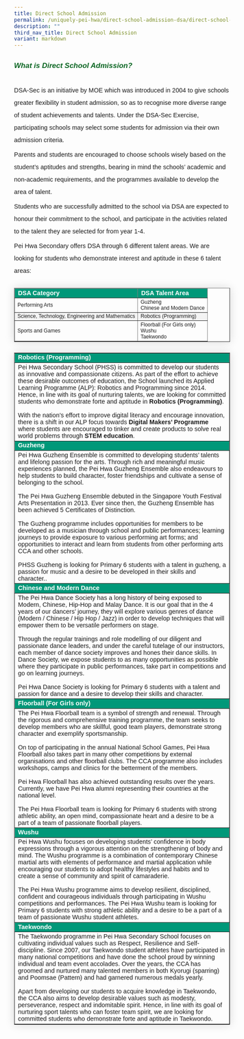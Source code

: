```yaml
---
title: Direct School Admission
permalink: /uniquely-pei-hwa/direct-school-admission-dsa/direct-school-admission/
description: ""
third_nav_title: Direct School Admission
variant: markdown
---
```

<h6 style="color:#0B6623;font-family:sans-serif;font-weight:bold;margin-top:30px;"><strong style="font-family:sans-serif;font-size:17px;color:#0B6623;">What is Direct School Admission?</strong></h6>
<p style="font-size:14.5px; line-height:2;margin-top:5px;margin-bottom:0;font-family:sans-serif;">DSA-Sec is an initiative by MOE which was introduced in 2004 to give schools greater flexibility in student admission, so as to recognise more diverse range of student achievements and talents. Under the DSA-Sec Exercise, participating schools may select some students for admission via their own admission criteria. </p>
<p style="font-size:14.5px; line-height:2;margin-top:5px;margin-bottom:0;font-family:sans-serif;"> Parents and students are encouraged to choose schools wisely based on the student’s aptitudes and strengths, bearing in mind the schools’ academic and non-academic requirements, and the programmes available to develop the area of talent.</p>

<p style="font-size:14.5px; line-height:2;margin-top:5px;margin-bottom:0;font-family:sans-serif;">Students who are successfully admitted to the school via DSA are expected to honour their commitment to the school, and participate in the activities related to the talent they are selected for from year 1-4.</p>

<p style="font-size:14.5px;line-height:2;margin-top:5px;margin-bottom:0;font-family:sans-serif;">Pei Hwa Secondary offers DSA through 6 different talent areas. We are looking for students who demonstrate interest and aptitude in these 6 talent areas:</p>

<table style="border-collapse: collapse;margin: 25px 0;font-size:12px;font-family: sans-serif;box-shadow: 0 0 20px rgba(0, 0, 0, 0.15);" border="1">
<thead style="background-color: #009879; font-weight: bold; font-size: 14.5px;">
<tr>
				<td style="text-align:left;color:white;font-family:sans-serif;">DSA Category</td>
				<td style="text-align:left;color:white;font-family:sans-serif;">DSA Talent Area</td>
			</tr>
</thead>
	
<tbody>
<tr>
				<td style="font-family:sans-serif;">Performing Arts</td>
	<td style="font-family:sans-serif;margin-bottom:5px;"> Guzheng <br>Chinese and Modern Dance <br>
</td></tr>
	

			
<tr style="background-color: #f3f3f3;">
				<td style="font-family:sans-serif;">Science, Technology, Engineering and Mathematics</td>
				<td style="font-family:sans-serif;margin-bottom:5px;">Robotics (Programming)</td>
</tr>
			
<tr>
				<td style="font-family:sans-serif;">Sports and Games</td>
				<td style="font-family:sans-serif;margin-bottom:5px;">Floorball (For Girls only)<br>
Wushu  <br>
Taekwondo</td>
</tr>
						
</tbody>
</table>

<table border="1" style="border-collapse: collapse;margin: 25px 0;font-size:14.5px;font-family: sans-serif;box-shadow: 0 0 20px rgba(0, 0, 0, 0.15);">
<tbody>

<tr style="background-color: #009879;">
				<td style="font-size:14.5px;margin-bottom:5px; color:white;font-weight:bold;font-family:sans-serif;">Robotics (Programming)</td>
</tr>
			
<tr>
				<td style="font-size:14.5px;margin-bottom:5px;font-family:sans-serif;">Pei Hwa Secondary School (PHSS) is committed to develop our students as innovative and compassionate citizens. As part of the effort to achieve these desirable outcomes of education, the School launched its Applied Learning Programme (ALP): Robotics and Programming since 2014. Hence, in line with its goal of nurturing talents, we are looking for committed students who demonstrate forte and aptitude in <strong>Robotics (Programming)</strong>.
<br><br>With the nation’s effort to improve digital literacy and encourage innovation, there is a shift in our ALP focus towards <strong>Digital Makers’ Programme</strong> where students are encouraged to tinker and create products to solve real world problems through <strong>STEM education</strong>.</td>
</tr>
			
<tr style="background-color: #009879;">
				<td style="font-size:14.5px;margin-bottom:5px; color:white;font-weight:bold;font-family:sans-serif;">Guzheng</td>
				
</tr>
		     
<tr>
				<td style="font-size:14.5px;margin-bottom:5px;font-family:sans-serif;">Pei Hwa Guzheng Ensemble is committed to developing students’ talents and lifelong passion for the arts. Through rich and meaningful music experiences planned, the Pei Hwa Guzheng Ensemble also endeavours to help students to build character, foster friendships and cultivate a sense of belonging to the school. <br><br>
The Pei Hwa Guzheng Ensemble debuted in the Singapore Youth Festival Arts Presentation in 2013. Ever since then, the Guzheng Ensemble has been achieved 5 Certificates of Distinction.<br><br>
The Guzheng programme includes opportunities for members to be developed as a musician through school and public performances; learning journeys to provide exposure to various performing art forms; and opportunities to interact and learn from students from other performing arts CCA and other schools.<br><br>
PHSS Guzheng is looking for Primary 6 students with a talent in guzheng, a passion for music and a desire to be developed in their skills and character..</td>
</tr>

<tr style="background-color: #009879;">
				<td style="font-size:14.5px;margin-bottom:5px; color:white;font-weight:bold;font-family:sans-serif;">Chinese and Modern Dance</td>
				
</tr>
		     
<tr>
				<td style="font-size:14.5px;margin-bottom:5px;font-family:sans-serif;">The Pei Hwa Dance Society has a long history of being exposed to Modern, Chinese, Hip-Hop and Malay Dance. It is our goal that in the 4 years of our dancers’ journey, they will explore various genres of dance (Modern / Chinese / Hip Hop / Jazz) in order to develop techniques that will empower them to be versatile performers on stage.<br><br>
Through the regular trainings and role modelling of our diligent and passionate dance leaders, and under the careful tutelage of our instructors, each member of dance society improves and hones their dance skills. In Dance Society, we expose students to as many opportunities as possible where they participate in public performances, take part in competitions and go on learning journeys.<br><br>
Pei Hwa Dance Society is looking for Primary 6 students with a talent and passion for dance and a desire to develop their skills and character.</td>
</tr>
	
<tr style="background-color: #009879;">
				<td style="font-size:14.5px;margin-bottom:5px; color:white;font-weight:bold;font-family:sans-serif;">Floorball (For Girls only)</td>
</tr>
			
<tr>
				<td style="font-size:14.5px;margin-bottom:5px;font-family:sans-serif;">The Pei Hwa Floorball team is a symbol of strength and renewal. Through the rigorous and comprehensive training programme, the team seeks to develop members who are skillful, good team players, demonstrate strong character and exemplify sportsmanship.&nbsp;<br><br> On top of participating in the annual National School Games, Pei Hwa Floorball also takes part in many other competitions by external organisations and other floorball clubs. The CCA programme also includes workshops, camps and clinics for the betterment of the members.<br><br>Pei Hwa Floorball has also achieved outstanding results over the years. Currently, we have Pei Hwa alumni representing their countries at the national level.<br><br>The Pei Hwa Floorball team is looking for Primary 6 students with strong athletic ability, an open mind, compassionate heart and a desire to be a part of a team of passionate floorball players.</td>
</tr>
			
<tr style="background-color: #009879;">
				<td style="font-size:14.5px;margin-bottom:5px; color:white;font-weight:bold;font-family:sans-serif;">Wushu</td>
				
</tr>
		     
<tr>
				<td style="font-size:14.5px;margin-bottom:5px;font-family:sans-serif;">Pei Hwa Wushu focuses on developing students’ confidence in body expressions through a vigorous attention on the strengthening of body and mind. The Wushu programme is a combination of contemporary Chinese martial arts with elements of performance and martial application while encouraging our students to adopt healthy lifestyles and habits and to create a sense of community and spirit of camaraderie.<br><br>
The Pei Hwa Wushu programme aims to develop resilient, disciplined, confident and courageous individuals through participating in Wushu competitions and performances. The Pei Hwa Wushu team is looking for Primary 6 students with strong athletic ability and a desire to be a part of a team of passionate Wushu student athletes.</td>
</tr>
	
<tr style="background-color: #009879;">
				<td style="font-size:14.5px;margin-bottom:5px; color:white;font-weight:bold;font-family:sans-serif;">Taekwondo</td>
</tr>
			
<tr>
				<td style="font-size:14.5px;margin-bottom:5px;font-family:sans-serif;">The Taekwondo programme in Pei Hwa Secondary School focuses on cultivating individual values such as Respect, Resilience and Self-discipline. Since 2007, our Taekwondo student athletes have participated in many national competitions and have done the school proud by winning individual and team event accolades. Over the years, the CCA has groomed and nurtured many talented members in both Kyorugi (sparring) and Poomsae (Pattern) and had garnered numerous medals yearly.<br><br>
Apart from developing our students to acquire knowledge in Taekwondo, the CCA also aims to develop desirable values such as modesty, perseverance, respect and indomitable spirit. Hence, in line with its goal of nurturing sport talents who can foster team spirit, we are looking for committed students who demonstrate forte and aptitude in Taekwondo.</td>
</tr>
</tbody></table>
